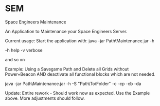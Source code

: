 # SEM
Space Engineers Maintenance

An Application to Maintenance your Space Engineers Server.

Current usage:
Start the application with:
java -jar Path\Maintenance.jar -h

-h  help
-v verbose

and so on

Example:
Using a Savegame Path and Delete all Grids without Power+Beacon AND deactivate all functional blocks which are not needed.

java -jar Path\Maintenance.jar -h -S "Path\To\Folder\" -c -cp -cb -da

Update:
Entire rework - Should work now as expected. Use the Example above. More adjustments should follow.

